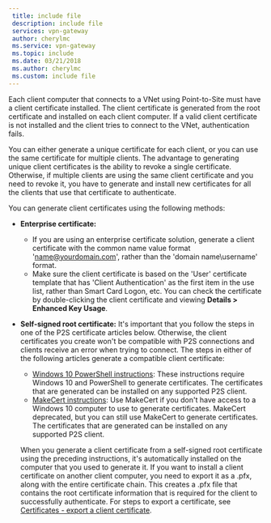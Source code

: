 ```yaml
---
 title: include file
 description: include file
 services: vpn-gateway
 author: cherylmc
 ms.service: vpn-gateway
 ms.topic: include
 ms.date: 03/21/2018
 ms.author: cherylmc
 ms.custom: include file
---
```

Each client computer that connects to a VNet using Point-to-Site must have a client certificate installed. The client certificate is generated from the root certificate and installed on each client computer. If a valid client certificate is not installed and the client tries to connect to the VNet, authentication fails.

You can either generate a unique certificate for each client, or you can use the same certificate for multiple clients. The advantage to generating unique client certificates is the ability to revoke a single certificate. Otherwise, if multiple clients are using the same client certificate and you need to revoke it, you have to generate and install new certificates for all the clients that use that certificate to authenticate.

You can generate client certificates using the following methods:

- **Enterprise certificate:**

  - If you are using an enterprise certificate solution, generate a client certificate with the common name value format 'name@yourdomain.com', rather than the 'domain name\username' format.
  - Make sure the client certificate is based on the 'User' certificate template that has 'Client Authentication' as the first item in the use list, rather than Smart Card Logon, etc. You can check the certificate by double-clicking the client certificate and viewing **Details > Enhanced Key Usage**.

- **Self-signed root certificate:** It's important that you follow the steps in one of the P2S certificate articles below. Otherwise, the client certificates you create won't be compatible with P2S connections and clients receive an error when trying to connect. The steps in either of the following articles generate a compatible client certificate: 

  * [Windows 10 PowerShell instructions](../articles/vpn-gateway/vpn-gateway-certificates-point-to-site.md#clientcert): These instructions require Windows 10 and PowerShell to generate certificates. The certificates that are generated can be installed on any supported P2S client.
  * [MakeCert instructions](../articles/vpn-gateway/vpn-gateway-certificates-point-to-site-makecert.md): Use MakeCert if you don't have access to a Windows 10 computer to use to generate certificates. MakeCert deprecated, but you can still use MakeCert to generate certificates. The certificates that are generated can be installed on any supported P2S client.

  When you generate a client certificate from a self-signed root certificate using the preceding instructions, it's automatically installed on the computer that you used to generate it. If you want to install a client certificate on another client computer, you need to export it as a .pfx, along with the entire certificate chain. This creates a .pfx file that contains the root certificate information that is required for the client to successfully authenticate. For steps to export a certificate, see [Certificates - export a client certificate](../articles/vpn-gateway/vpn-gateway-certificates-point-to-site.md#clientexport).